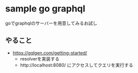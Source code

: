 # sample go graphql

goでgraphqlのサーバーを用意してみるお試し

## やること

- https://gqlgen.com/getting-started/
  - resolverを実装する
  - http://localhost:8080/ にアクセスしてクエリを実行する
